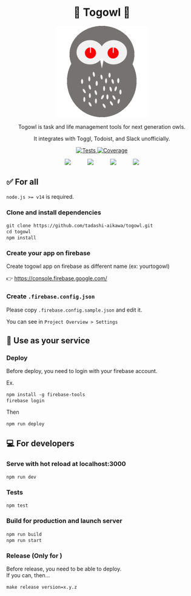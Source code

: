 <h1 align="center">
    🦉 Togowl 🦉
</h1>

<p align="center">
    <img alt="Togowl" src="./static/icon.png?raw=true" width="240" />
</p>

<p align="center">
Togowl is task and life management tools for next generation owls.  
</p>
<p align="center">
It integrates with Toggl, Todoist, and Slack unofficially.
</p>

<p align="center">
  <a href="https://github.com/tadashi-aikawa/togowl/actions">
    <img alt="Tests" src="https://github.com/tadashi-aikawa/togowl/workflows/Tests/badge.svg" />
  </a>
  <a href="https://codecov.io/gh/tadashi-aikawa/togowl">
    <img alt="Coverage" src="https://codecov.io/gh/tadashi-aikawa/togowl/branch/master/graph/badge.svg" />
  </a>
</p>

<p align="center">
  <img src="https://cdn.svgporn.com/logos/typescript-icon.svg" width="60" style="margin: 0 20px;"/>
  <img src="https://cdn.svgporn.com/logos/nuxt-icon.svg" width="60" style="margin: 0 20px;"/>
  <img src="https://cdn.svgporn.com/logos/vuetifyjs.svg" width="60" style="margin: 0 20px;"/>
  <img src="https://cdn.svgporn.com/logos/firebase.svg" width="60" style="margin: 0 20px;"/>
</p>


✅ For all
----------

`node.js >= v14` is required.

### Clone and install dependencies

```
git clone https://github.com/tadashi-aikawa/togowl.git
cd togowl
npm install
```

### Create your app on firebase

Create togowl app on firebase as different name (ex: yourtogowl)

👉 https://console.firebase.google.com/

### Create `.firebase.config.json`

Please copy `.firebase.config.sample.json` and edit it.

You can see in `Project Overview > Settings`


💃 Use as your service
----------------------

### Deploy

Before deploy, you need to login with your firebase account.

Ex.

```
npm install -g firebase-tools
firebase login
```

Then

```
npm run deploy
```


💻 For developers
-----------------

### Serve with hot reload at localhost:3000

```
npm run dev
```

### Tests

```
npm test
```

### Build for production and launch server

```
npm run build
npm run start
```

### Release (Only for )

Before release, you need to be able to deploy.  
If you can, then...

```
make release version=x.y.z
```
